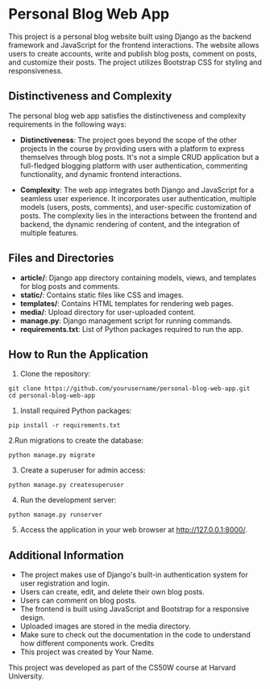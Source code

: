 # Personal Blog Web App

This project is a personal blog website built using Django as the backend framework and JavaScript for the frontend interactions. The website allows users to create accounts, write and publish blog posts, comment on posts, and customize their posts. The project utilizes Bootstrap CSS for styling and responsiveness.

## Distinctiveness and Complexity

The personal blog web app satisfies the distinctiveness and complexity requirements in the following ways:

- **Distinctiveness**: The project goes beyond the scope of the other projects in the course by providing users with a platform to express themselves through blog posts. It's not a simple CRUD application but a full-fledged blogging platform with user authentication, commenting functionality, and dynamic frontend interactions.

- **Complexity**: The web app integrates both Django and JavaScript for a seamless user experience. It incorporates user authentication, multiple models (users, posts, comments), and user-specific customization of posts. The complexity lies in the interactions between the frontend and backend, the dynamic rendering of content, and the integration of multiple features.

## Files and Directories

- **article/**: Django app directory containing models, views, and templates for blog posts and comments.
- **static/**: Contains static files like CSS and images.
- **templates/**: Contains HTML templates for rendering web pages.
- **media/**: Upload directory for user-uploaded content.
- **manage.py**: Django management script for running commands.
- **requirements.txt**: List of Python packages required to run the app.

## How to Run the Application

1. Clone the repository:

```
git clone https://github.com/yourusername/personal-blog-web-app.git
cd personal-blog-web-app
```

1. Install required Python packages:

```
pip install -r requirements.txt
```

2.Run migrations to create the database:

```
python manage.py migrate
```

3. Create a superuser for admin access:

```
python manage.py createsuperuser
```

4. Run the development server:

```
python manage.py runserver
```

5. Access the application in your web browser at http://127.0.0.1:8000/.

## Additional Information

- The project makes use of Django's built-in authentication system for user registration and login.
- Users can create, edit, and delete their own blog posts.
- Users can comment on blog posts.
- The frontend is built using JavaScript and Bootstrap for a responsive design.
- Uploaded images are stored in the media directory.
- Make sure to check out the documentation in the code to understand how different components work.
  Credits
- This project was created by Your Name.

This project was developed as part of the CS50W course at Harvard University.
